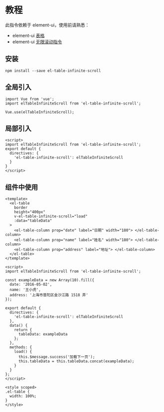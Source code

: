 # 教程

此指令依赖于 element-ui，使用前请熟悉：

- element-ui [表格](https://element.eleme.cn/#/zh-CN/component/table)
- element-ui [无限滚动指令](https://element.eleme.cn/#/zh-CN/component/infiniteScroll)

## 安装

```
npm install --save el-table-infinite-scroll
```

## 全局引入

```
import Vue from 'vue';
import elTableInfiniteScroll from 'el-table-infinite-scroll';

Vue.use(elTableInfiniteScroll);
```

## 局部引入

```vue
<script>
import elTableInfiniteScroll from 'el-table-infinite-scroll';
export default {
  directives: {
    'el-table-infinite-scroll': elTableInfiniteScroll
  }
}
</script>
```

## 组件中使用

```vue
<template>
  <el-table
    border
    height="400px"
    v-el-table-infinite-scroll="load"
    :data="tableData"
  >
    <el-table-column prop="date" label="日期" width="180"> </el-table-column>
    <el-table-column prop="name" label="姓名" width="180"> </el-table-column>
    <el-table-column prop="address" label="地址"> </el-table-column>
  </el-table>
</template>

<script>
import elTableInfiniteScroll from 'el-table-infinite-scroll';

const exampleData = new Array(10).fill({
  date: '2016-05-02',
  name: '王小虎',
  address: '上海市普陀区金沙江路 1518 弄'
});

export default {
  directives: {
    'el-table-infinite-scroll': elTableInfiniteScroll
  },
  data() {
    return {
      tableData: exampleData
    };
  },
  methods: {
    load() {
      this.$message.success('加载下一页');
      this.tableData = this.tableData.concat(exampleData);
    }
  }
};
</script>

<style scoped>
.el-table {
  width: 100%;
}
</style>
```
